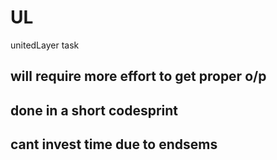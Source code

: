 # UL
unitedLayer task

## will require more effort to get proper o/p 
## done in a short codesprint
## cant invest time due to endsems

